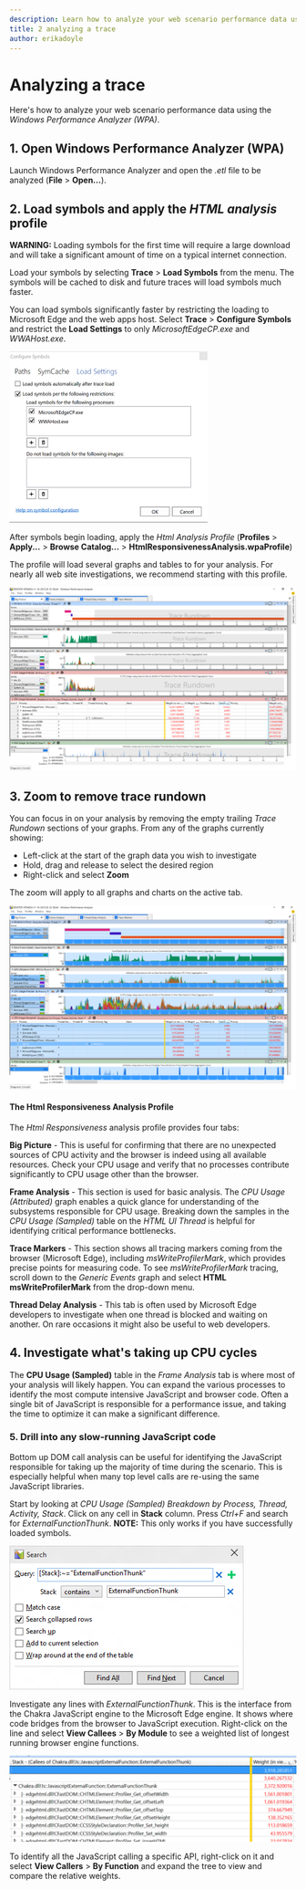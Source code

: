 ```yaml
---
description: Learn how to analyze your web scenario performance data using the Windows Performance Analyzer.
title: 2 analyzing a trace
author: erikadoyle
---
```


# Analyzing a trace

Here's how to analyze your web scenario performance data using the *Windows Performance Analyzer (WPA)*.

## 1. Open Windows Performance Analyzer (WPA)
Launch Windows Performance Analyzer and open the *.etl* file to be analyzed (**File** > **Open...**).

## 2. Load symbols and apply the *HTML analysis* profile
**WARNING:** Loading symbols for the first time will require a large download and will take a significant amount of time on a typical internet connection.

Load your symbols by selecting **Trace** > **Load Symbols** from the menu. The symbols will be cached to disk and future traces will load symbols much faster.

You can load symbols significantly faster by restricting the loading to Microsoft Edge and the web apps host. Select **Trace** > **Configure Symbols** and restrict the **Load Settings** to only *MicrosoftEdgeCP.exe* and *WWAHost.exe*.

![Symbol Restrictions](../media/wpa-symbolrestrictions.png)

 After symbols begin loading, apply the *Html Analysis Profile* (**Profiles** > **Apply...** > **Browse Catalog...** > **HtmlResponsivenessAnalysis.wpaProfile**)

  The profile will load several graphs and tables to for your analysis. For nearly all web site investigations, we recommend starting with this profile.

![Big Picture](../media/wpa-bigpicture.png)

## 3. Zoom to remove trace rundown
You can focus in on your analysis by removing the empty trailing *Trace Rundown* sections of your graphs. From any of the graphs currently showing:
 - Left-click at the start of the graph data you wish to investigate
 - Hold, drag and release to select the desired region
 - Right-click and select **Zoom**

 The zoom will apply to all graphs and charts on the active tab.

![Post Zoom](../media/wpa-postzoom.png)

#### The Html Responsiveness Analysis Profile
The *Html Responsiveness* analysis profile provides four tabs:

**Big Picture** - This is useful for confirming that there are no unexpected sources of CPU activity and the browser is indeed using all available resources. Check your CPU usage and verify that no processes contribute significantly to CPU usage other than the browser.

**Frame Analysis** - This section is used for basic analysis. The *CPU Usage (Attributed)* graph enables a quick glance for understanding of the subsystems responsible for CPU usage. Breaking down the samples in the *CPU Usage (Sampled)* table on the *HTML UI Thread* is helpful for identifying critical performance bottlenecks.

**Trace Markers** - This section shows all tracing markers coming from the browser (Microsoft Edge), including *msWriteProfilerMark*, which provides precise points for measuring code. To see *msWriteProfilerMark* tracing, scroll down to the  *Generic Events* graph and select **HTML msWriteProfilerMark** from the drop-down menu.

**Thread Delay Analysis** - This tab is often used by Microsoft Edge developers to investigate when one thread is blocked and waiting on another. On rare occasions it might also be useful to web developers.

## 4. Investigate what's taking up CPU cycles
 The **CPU Usage (Sampled)** table in the *Frame Analysis* tab is where most of your analysis will likely happen. You can expand the various processes to identify the most compute intensive JavaScript and browser code. Often a single bit of JavaScript is responsible for a performance issue, and taking the time to optimize it can make a significant difference.

### 5. Drill into any slow-running JavaScript code
Bottom up DOM call analysis can be useful for identifying the JavaScript responsible for taking up the majority of time during the scenario. This is especially helpful when many top level calls are re-using the same JavaScript libraries.

Start by looking at *CPU Usage (Sampled) Breakdown by Process, Thread, Activity, Stack*. Click on any cell in **Stack** column. Press *Ctrl+F* and search for *ExternalFunctionThunk*. **NOTE:** This only works if you have successfully loaded symbols.

![Search For ExternalFunctionThunk](../media/wpa-externalfunctionthunk.png)

Investigate any lines with *ExternalFunctionThunk*. This is the interface from the Chakra JavaScript engine to the Microsoft Edge engine. It shows where code bridges from the browser to JavaScript execution. Right-click on the line and select **View Callees** > **By Module** to see a weighted list of longest running browser engine functions.

![View Callees](../media/wpa-viewcallees.png)

To identify all the JavaScript calling a specific API, right-click on it and select **View Callers** > **By Function** and expand the tree to view and compare the relative weights.
